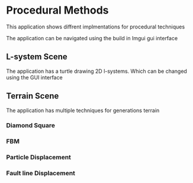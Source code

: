# Procedural Methods

This application shows diffrent implmentations for procedural techniques 

The application can be navigated using the build in Imgui gui interface

## L-system Scene

The application has a turtle drawing 2D l-systems. Which can be changed using the GUI interface

## Terrain Scene

The application has multiple techniques for generations terrain

### Diamond Square 


### FBM


### Particle Displacement  

### Fault line Displacement


